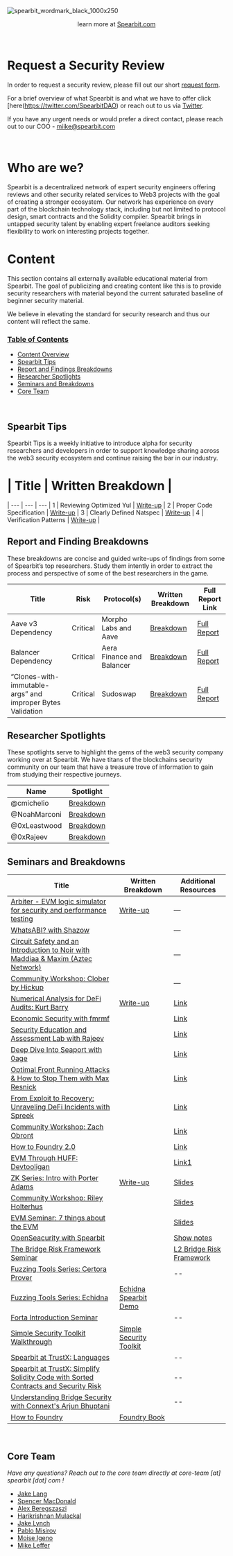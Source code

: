 ![spearbit_wordmark_black_1000x250](https://user-images.githubusercontent.com/47452703/185383652-9a1adea9-1f7a-49c6-ba20-eac179cd87c4.png)

<p align="center">
  learn more at
  <a href="https://spearbit.com">Spearbit.com</a>
</p>

<br>

<h1 class="center" style=""> Request a Security Review </h1>

In order to request a security review, please fill out our short [request form](https://airtable.com/shrkxrtMKYJkLaXhT).

For a brief overview of what Spearbit is and what we have to offer click [here(https://twitter.com/SpearbitDAO) or reach out to us via [Twitter](https://twitter.com/SpearbitDAO).

If you have any urgent needs or would prefer a direct contact, please reach out to our COO - miike@spearbit.com

<br>

<h1 class="center" style=""> Who are we? </h1>

Spearbit is a decentralized network of expert security engineers offering reviews and other security related services to Web3 projects with the goal of creating a stronger ecosystem. Our network has experience on every part of the blockchain technology stack, including but not limited to protocol design, smart contracts and the Solidity compiler. Spearbit brings in untapped security talent by enabling expert freelance auditors seeking flexibility to work on interesting projects together.

# Content

This section contains all externally available educational material from Spearbit. The goal of publicizing and creating content like this is to provide security researchers with material beyond the current saturated baseline of beginner security material. 

We believe in elevating the standard for security research and thus our content will reflect the same.

<h3><ins>Table of Contents</ins></h3>

- [Content Overview](#Content)
- [Spearbit Tips](#Spearbit-Tips)
- [Report and Findings Breakdowns](#Report-and-Finding-Breakdowns)
- [Researcher Spotlights](#Researcher-Spotlights)
- [Seminars and Breakdowns](#Seminars-and-Breakdowns)
- [Core Team](#Core-Team)


<br>

## Spearbit Tips

Spearbit Tips is a weekly initiative to introduce alpha for security researchers and developers in order to support knowledge sharing across the web3 security ecosystem and continue raising the bar in our industry.

# | Title | Written Breakdown |
| --- | --- | --- |
1 | Reviewing Optimized Yul | [Write-up](https://twitter.com/SpearbitDAO/status/1661151785053192192?s=20) |
2 | Proper Code Specification | [Write-up](https://twitter.com/SpearbitDAO/status/1661786772072804361?s=20) |
3 | Clearly Defined Natspec | [Write-up](https://twitter.com/SpearbitDAO/status/1665800702122250241?s=20) |
4 | Verification Patterns | [Write-up](https://twitter.com/SpearbitDAO/status/1669764226011856906?s=20) |

## Report and Finding Breakdowns

These breakdowns are concise and guided write-ups of findings from some of Spearbit’s top researchers. Study them intently in order to extract the process and perspective of some of the best researchers in the game.

| Title | Risk | Protocol(s) | Written Breakdown | Full Report Link |
| --- | --- | --- | --- | --- |
| Aave v3 Dependency | Critical | Morpho Labs and Aave | [Breakdown](https://twitter.com/spearbitdao/status/1658556015762190340?s=61&t=odD0HwfZADCE1BwiBs6wlw) | [Full Report](https://github.com/spearbit/portfolio/blob/master/pdfs/Morpho-Av3-Spearbit-Security-Review.pdf) |
| Balancer Dependency | Critical | Aera Finance and Balancer | [Breakdown](https://twitter.com/spearbitdao/status/1664726990618869762?s=61&t=odD0HwfZADCE1BwiBs6wlw) | [Full Report](https://github.com/spearbit/portfolio/blob/master/pdfs/Gauntlet-Spearbit-Security-Review.pdf) |
| “Clones-with-immutable-args” and improper Bytes Validation | Critical | Sudoswap | [Breakdown](https://twitter.com/spearbitdao/status/1669088951238311943?s=61&t=odD0HwfZADCE1BwiBs6wlw) | [Full Report](https://github.com/spearbit/portfolio/blob/master/pdfs/Sudoswap-Spearbit-Security-Review.pdf) |

## Researcher Spotlights

These spotlights serve to highlight the gems of the web3 security company working over at Spearbit. We have titans of the blockchains security community on our team that have a treasure trove of information to gain from studying their respective journeys.

| Name | Spotlight |
| --- | --- |
| @cmichelio  | [Breakdown](https://twitter.com/spearbitdao/status/1660717529830924309?s=61&t=odD0HwfZADCE1BwiBs6wlw) |
| @NoahMarconi | [Breakdown](https://twitter.com/spearbitdao/status/1663653330575556608?s=61&t=odD0HwfZADCE1BwiBs6wlw) |
| @0xLeastwood | [Breakdown](https://twitter.com/spearbitdao/status/1666137357442068510?s=61&t=odD0HwfZADCE1BwiBs6wlw) |
| @0xRajeev | [Breakdown](https://twitter.com/spearbitdao/status/1670870725631123456?s=61&t=odD0HwfZADCE1BwiBs6wlw) |

## Seminars and Breakdowns

| Title | Written Breakdown | Additional Resources |
| --- | --- | --- |
| [Arbiter - EVM logic simulator for security and performance testing](https://www.youtube.com/watch?v=ju7m86VG1fw&t=5s) | [Write-up](https://paragraph.xyz/@spearbit/arbiter-evm-logic-simulator-for-security-and-performance-testing) | — |
| [WhatsABI? with Shazow](https://www.youtube.com/watch?v=sfgassm8SKw&t=692s) |  | — |
| [Circuit Safety and an Introduction to Noir with Maddiaa & Maxim (Aztec Network)](https://www.youtube.com/watch?v=rLvu61DA-hk) |  | — |
| [Community Workshop: Clober by Hickup](https://youtu.be/9sbUCjfM6P4) |  | — |
| [Numerical Analysis for DeFi Audits: Kurt Barry](https://youtu.be/7_5hbOFGJM8) | [Write-up](https://paragraph.xyz/@spearbit/numerical-analysis) | [Link](https://github.com/spearbit/portfolio/blob/master/content/slides/Numerical%20Reasoning%20For%20DeFi%20Audits.pdf) |
| [Economic Security with fmrmf](https://youtu.be/_E5juBbF9s4) |  | [Link](https://github.com/spearbit/portfolio/blob/master/content/slides/Thinking_Through_Economic_Security.pdf) |
| [Security Education and Assessment Lab with Rajeev](https://youtu.be/VhUUUN8Z-jw) |  | [Link](https://youtu.be/VhUUUN8Z-jw) |
| [Deep Dive Into Seaport with 0age](https://youtu.be/LbrkzgoDR0g) |  | [Link](https://github.com/spearbit/portfolio/blob/master/content/slides/Deep_Dive_Into_Seaport.pdf) |
| [Optimal Front Running Attacks & How to Stop Them with Max Resnick](https://youtu.be/BwkNQWM32y0) |  | [Link](https://github.com/spearbit/portfolio/blob/master/content/slides/Optimal_Frontrunning_Attacks_and_How_to_Stop_Them_2.pdf) |
| [From Exploit to Recovery: Unraveling DeFi Incidents with Spreek](https://youtu.be/oIw6DG75-z4) |  | [Link](https://github.com/spearbit/portfolio/blob/master/content/slides/From%20Exploit%20to%20Recovery_%20Unraveling%20DeFi%20Incidents.pdf) |
| [Community Workshop: Zach Obront](https://youtu.be/PPfhIiclupc) |  | [Link](https://github.com/spearbit/portfolio/blob/master/content/slides/Spearbit-Astaria-Workshop.pdf) |
| [How to Foundry 2.0](https://youtu.be/EHrvD5c93JU) |  | [Link](https://github.com/nascentxyz/How-to-Foundry) |
| [EVM Through HUFF: Devtooligan](https://www.youtube.com/watch?v=Rfaabjj7n9k) |  | [Link1](https://github.com/spearbit/portfolio/blob/master/content/slides/Huff-Spearbit-Demo.pdf)
| [ZK Series: Intro with Porter Adams]([https://www.youtube.com/watch?v=ju7m86VG1fw&t=5s](https://youtu.be/QXdoMPzmEbE)) | [Write-up]([https://paragraph.xyz/@spearbit/arbiter-evm-logic-simulator-for-security-and-performance-testing](https://paragraph.xyz/@spearbit/demystifying-zkps-with-porter-adams)) | [Slides](https://github.com/spearbit/portfolio/blob/master/content/slides/SpearbitZK.pdf) |
| [Community Workshop: Riley Holterhus](https://www.youtube.com/watch?v=_pO2jDgL0XE) | | [Slides](/content/slides/Spearbit_Maple_Workshop.pdf) |
| [EVM Seminar: 7 things about the EVM](https://www.youtube.com/watch?v=XhfaG6cYulU)| | [Slides](https://hackmd.io/@axic/7-things-about-the-evm#/)|
| [OpenSeacurity with Spearbit](https://www.youtube.com/watch?v=6snnoEI82N8)| | [Show notes](https://pastebin.com/cv9qdCnd) |
| [The Bridge Risk Framework Seminar](https://www.youtube.com/watch?v=JVNgsmEc5Lk)| | [L2 Bridge Risk Framework](https://gov.l2beat.com/t/l2bridge-risk-framework/31/1) |
| [Fuzzing Tools Series: Certora Prover](https://www.youtube.com/watch?v=9Gal-on-06E)| | -- |
| [Fuzzing Tools Series: Echidna](https://www.youtube.com/watch?v=kAfknRlvAt0)|[Echidna Spearbit Demo](https://github.com/spearbit/echidna-spearbit-demo)| |
| [Forta Introduction Seminar](https://www.youtube.com/watch?v=q8EDhheiEqA) | | -- |
| [Simple Security Toolkit Walkthrough](https://www.youtube.com/watch?v=fir0-YiPtrE) |[Simple Security Toolkit](https://github.com/nascentxyz/simple-security-toolkit)|
| [Spearbit at TrustX: Languages](https://www.youtube.com/watch?v=mFTAF8gNWz8)| |--|
| [Spearbit at TrustX: Simplify Solidity Code with Sorted Contracts and Security Risk](https://www.youtube.com/watch?v=NmSGA8X2Tcw)| |--|
| [Understanding Bridge Security with Connext's Arjun Bhuptani](https://www.youtube.com/watch?v=gQzRpU6GYhc)| |--|
| [How to Foundry](https://www.youtube.com/watch?v=Rp_V7bYiTCM&t=2s)|[Foundry Book](https://book.getfoundry.sh)| |

<br>

## Core Team
*Have any questions? Reach out to the core team directly at core-team [at] spearbit [dot] com !*
- [Jake Lang](https://twitter.com/jake_theripper)
- [Spencer MacDonald](https://twitter.com/SpencerMac101)
- [Alex Beregszaszi](https://twitter.com/alexberegszaszi)
- [Harikrishnan Mulackal](https://twitter.com/_hrkrshnn)
- [Jake Lynch](https://twitter.com/lakejynch)
- [Pablo Misirov](https://twitter.com/p_misirov)
- [Moise Igeno](https://twitter.com/moise__)
- [Mike Leffer](https://twitter.com/mikeleffer)
